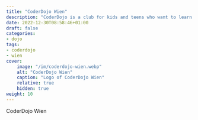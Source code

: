 ```yaml
---
title: "CoderDojo Wien"
description: "CoderDojo is a club for kids and teens who want to learn programming and have fun."
date: 2022-12-30T08:58:46+01:00
draft: false
categories:
- dojo
tags:
- coderdojo
- wien
cover:
    image: "/im/coderdojo-wien.webp"
    alt: "CoderDojo Wien"
    caption: "Logo of CoderDojo Wien"
    relative: true
    hidden: true
weight: 10
---
```


CoderDojo Wien